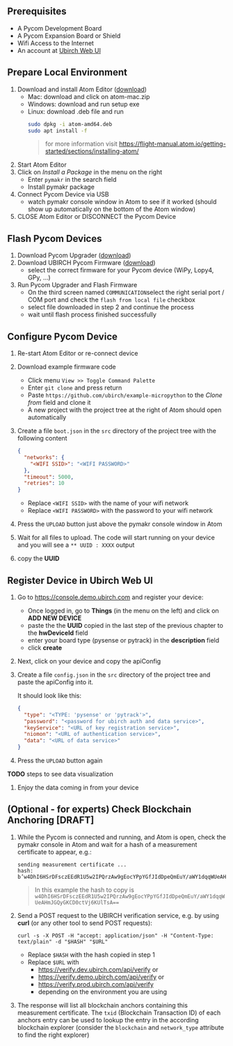 ## Prerequisites
* A Pycom Development Board
* A Pycom Expansion Board or Shield
* Wifi Access to the Internet
* An account at [Ubirch Web UI](https://console.demo.ubirch.com)

## Prepare Local Environment
1. Download and install Atom Editor ([download](https://atom.io/))
    * Mac: download and click on atom-mac.zip
    * Windows: download and run setup exe
    * Linux: download .deb file and run
      ```bash
      sudo dpkg -i atom-amd64.deb
      sudo apt install -f
      ```
      > for more information visit https://flight-manual.atom.io/getting-started/sections/installing-atom/
1. Start Atom Editor
1. Click on *Install a Package* in the menu on the right
     * Enter `pymakr` in the search field
     * Install pymakr package
1. Connect Pycom Device via USB
    * watch pymakr console window in Atom to see if it worked (should show up automatically on the bottom of the Atom window)
1. CLOSE Atom Editor or DISCONNECT the Pycom Device

## Flash Pycom Devices
1. Download Pycom Upgrader ([download](https://pycom.io/downloads/))
1. Download UBIRCH Pycom Firmware ([download](https://github.com/ubirch/example-micropython/releases/tag/pybytes-ed25519))
    * select the correct firmware for your Pycom device (WiPy, Lopy4, GPy, ...)
1. Run Pycom Upgrader and Flash Firmware
    * On the third screen named `COMMUNICATION`select the right serial port / COM port and check the `flash from local file` checkbox
    * select file downloaded in step 2 and continue the process
    * wait until flash process finished successfully

## Configure Pycom Device
1. Re-start Atom Editor or re-connect device
1. Download example firmware code
    * Click menu `View >> Toggle Command Palette`
    * Enter `git clone` and press return
    * Paste `https://github.com/ubirch/example-micropython` to the *Clone from* field and clone it
    * A new project with the project tree at the right of Atom should open automatically

1. Create a file `boot.json` in the `src` directory of the project tree with the following content
    ```json
    {
      "networks": {
        "<WIFI SSID>": "<WIFI PASSWORD>"
      },
      "timeout": 5000,
      "retries": 10
    }
    ```
    * Replace `<WIFI SSID>` with the name of your wifi network
    * Replace `<WIFI PASSWORD>` with the password to your wifi network
1. Press the `UPLOAD` button just above the pymakr console window in Atom
1. Wait for all files to upload. The code will start running on your device and you will see a `** UUID : XXXX` output
1. copy the **UUID**

## Register Device in Ubirch Web UI
1. Go to https://console.demo.ubirch.com and register your device:
    * Once logged in, go to **Things** (in the menu on the left) and click on **ADD NEW DEVICE**
    * paste the the **UUID** copied in the last step of the previous chapter to the **hwDeviceId** field
    * enter your board type (pysense or pytrack) in the **description** field
    * click **create**
1. Next, click on your device and copy the apiConfig
1. Create a file `config.json` in the `src` directory of the project tree and paste the apiConfig into it.

   It should look like this:
    ```json
    {
      "type": "<TYPE: 'pysense' or 'pytrack'>",
      "password": "<password for ubirch auth and data service>",
      "keyService": "<URL of key registration service>",
      "niomon": "<URL of authentication service>",
      "data": "<URL of data service>"
    }
    ```
1. Press the `UPLOAD` button again

**TODO** steps to see data visualization 

1. Enjoy the data coming in from your device

## (Optional - for experts) Check Blockchain Anchoring [DRAFT]
1. While the Pycom is connected and running, and Atom is open, check the pymakr console in Atom and wait for a hash of a measurement certificate to appear, e.g.:
    ```
    sending measurement certificate ...
    hash: b’w4DhI6HSrDFsczEEdR1U5w2IPQrzAw9gEocYPpYGfJIdDpeQmEuY/aWY1dqqWUeAHmJGQyGKCD0ctVj6KUlTsA==\n’
    ```
    > In this example the hash to copy is `w4DhI6HSrDFsczEEdR1U5w2IPQrzAw9gEocYPpYGfJIdDpeQmEuY/aWY1dqqWUeAHmJGQyGKCD0ctVj6KUlTsA==`

1. Send a POST request to the UBIRCH verification service, e.g. by using **curl** (or any other tool to send POST requests):
    ```
    curl -s -X POST -H "accept: application/json" -H "Content-Type: text/plain" -d "$HASH" "$URL"
    ```
    * Replace `$HASH` with the hash copied in step 1
    * Replace `$URL` with
        * https://verify.dev.ubirch.com/api/verify or
        * https://verify.demo.ubirch.com/api/verify or
        * https://verify.prod.ubirch.com/api/verify
        * depending on the environment you are using

1. The response will list all blockchain anchors containing this measurement certificate. The `txid` (Blockchain Transaction ID) of each anchors entry can be used to lookup the entry in the according blockchain explorer (consider the `blockchain` and `network_type` attribute to find the right explorer)
